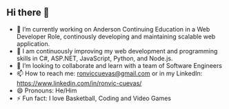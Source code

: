 ## Hi there 👋

- 🔭 I’m currently working on Anderson Continuing Education in a Web Developer Role, continously developing and maintaining scalable web application.
- 🌱 I am continuously improving my web development and programming skills in C#, ASP.NET, JavaScript, Python, and Node.js.
- 👯 I’m looking to collaborate and learn with a team of Software Engineers
- 📫 How to reach me: ronviccuevas@gmail.com or in my LinkedIn: https://www.linkedin.com/in/ronvic-cuevas/
- 😄 Pronouns: He/Him
- ⚡ Fun fact: I love Basketball, Coding and Video Games


<!--
**ronvic12/ronvic12** is a ✨ _special_ ✨ repository because its `README.md` (this file) appears on your GitHub profile.

Here are some ideas to get you started:

- 🔭 I’m currently working on ...
- 🌱 I’m currently learning ...
- 👯 I’m looking to collaborate on ...
- 🤔 I’m looking for help with ...
- 💬 Ask me about ...
- 📫 How to reach me: ...
- 😄 Pronouns: ...
- ⚡ Fun fact: ...
-->
